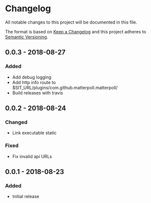 # Changelog
All notable changes to this project will be documented in this file.

The format is based on [Keep a Changelog](http://keepachangelog.com/en/1.0.0/)
and this project adheres to [Semantic Versioning](http://semver.org/spec/v2.0.0.html).

## 0.0.3 - 2018-08-27
### Added
- Add debug logging
- Add http info route to $SIT_URL/plugins/com.github.matterpoll.matterpoll/
- Build releases with travis

## 0.0.2 - 2018-08-24
### Changed
- Link executable static

### Fixed
- Fix invalid api URLs

## 0.0.1 - 2018-08-23
### Added
- Initial release
